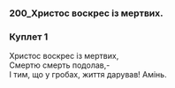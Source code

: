 ### 200_Христос воскрес із мертвих.
### Куплет 1
Христос воскрес із мертвих,<br/>Смертю смерть подолав,-<br/>І тим, що у гробах, життя дарував! Амінь.
